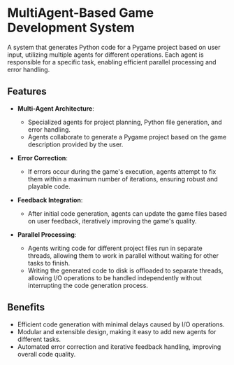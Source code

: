 # MultiAgent-Based Game Development System

A system that generates Python code for a Pygame project based on user input, utilizing multiple agents for different operations. Each agent is responsible for a specific task, enabling efficient parallel processing and error handling.

## Features

- **Multi-Agent Architecture**: 
  - Specialized agents for project planning, Python file generation, and error handling.
  - Agents collaborate to generate a Pygame project based on the game description provided by the user.
  
- **Error Correction**: 
  - If errors occur during the game's execution, agents attempt to fix them within a maximum number of iterations, ensuring robust and playable code.

- **Feedback Integration**: 
  - After initial code generation, agents can update the game files based on user feedback, iteratively improving the game's quality.

- **Parallel Processing**: 
  - Agents writing code for different project files run in separate threads, allowing them to work in parallel without waiting for other tasks to finish.
  - Writing the generated code to disk is offloaded to separate threads, allowing I/O operations to be handled independently without interrupting the code generation process.

## Benefits

- Efficient code generation with minimal delays caused by I/O operations.
- Modular and extensible design, making it easy to add new agents for different tasks.
- Automated error correction and iterative feedback handling, improving overall code quality.

